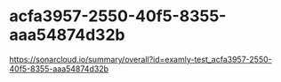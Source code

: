 # acfa3957-2550-40f5-8355-aaa54874d32b
https://sonarcloud.io/summary/overall?id=examly-test_acfa3957-2550-40f5-8355-aaa54874d32b
